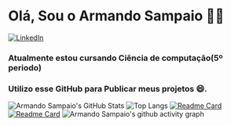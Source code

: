 # Olá, Sou o Armando Sampaio 👋🏻
[![LinkedIn](https://img.shields.io/badge/linkedin-%230077B5.svg?style=for-the-badge&logo=linkedin&logoColor=white)](https://www.linkedin.com/in/armando-sampaio-32527b1b6/)
### Atualmente estou cursando Ciência de computação(5º periodo)
### Utilizo esse GitHub para Publicar meus projetos 😄.
![Armando Sampaio's GitHub Stats](https://github-readme-stats.vercel.app/api?username=ArmandooSampaio&show_icons=true&count_private=true&hide=contribs,prs&theme=radical)
![Top Langs](https://github-readme-stats.vercel.app/api/top-langs/?username=ArmandooSampaio&layout=compact)
[![Readme Card](https://github-readme-stats.vercel.app/api/pin/?username=ArmandooSampaio&repo=nome-do-repositorio)](https://github.com/ArmandooSampaio/Calculadora)
[![Readme Card](https://github-readme-stats.vercel.app/api/pin/?username=ArmandooSampaio&repo=nome-do-repositorio)](https://github.com/ArmandooSampaio/PickpayBackEndJavaProject)
![Armando Sampaio's github activity graph](https://activity-graph.herokuapp.com/graph?username=ArmandooSampaio&bg_color=ffffff&color=000000&line=0000FF&point=00FF00&area=true&hide_border=true)




<!--
**ArmandooSampaio/ArmandooSampaio** is a ✨ _special_ ✨ repository because its `README.md` (this file) appears on your GitHub profile.

Here are some ideas to get you started:

- 🔭 I’m currently working on ...
- 🌱 I’m currently learning ...
- 👯 I’m looking to collaborate on ...
- 🤔 I’m looking for help with ...
- 💬 Ask me about ...
- 📫 How to reach me: ...
- 😄 Pronouns: ...
- ⚡ Fun fact: ...
-->
